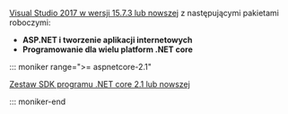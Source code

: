 [Visual Studio 2017 w wersji 15.7.3 lub nowszej](https://visualstudio.microsoft.com/downloads/) z następującymi pakietami roboczymi:

* **ASP.NET i tworzenie aplikacji internetowych**
* **Programowanie dla wielu platform .NET core**

::: moniker range=">= aspnetcore-2.1"

[Zestaw SDK programu .NET core 2.1 lub nowszej](https://www.microsoft.com/net/download/windows)

::: moniker-end
